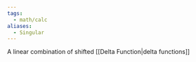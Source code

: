 ```yaml
---
tags:
  - math/calc
aliases:
  - Singular
---
```

A linear combination of shifted [[Delta Function|delta functions]]